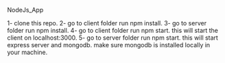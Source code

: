 NodeJs_App

1- clone this repo.
2- go to client folder run npm install.
3- go to server folder run npm install.
4- go to client folder run npm start. this will start the client on localhost:3000.
5- go to server folder run npm start. this will start express server and mongodb. make sure mongodb is installed locally in your machine.
